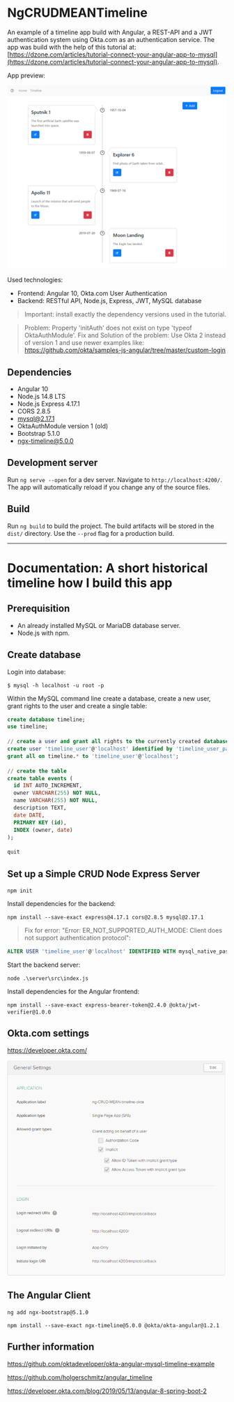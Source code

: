 # NgCRUDMEANTimeline

An example of a timeline app build with Angular, a REST-API and a JWT authentication system using Okta.com as an authentication service. The app was build with the help of this tutorial at: [https://dzone.com/articles/tutorial-connect-your-angular-app-to-mysql](https://dzone.com/articles/tutorial-connect-your-angular-app-to-mysql).

App preview:

![timeline app preview](docs/timeline-app-screenshot.png)


Used technologies:
- Frontend: Angular 10, Okta.com User Authentication
- Backend: RESTful API, Node.js, Express, JWT, MySQL database

> Important: install exactly the dependency versions used in the tutorial.

> Problem: Property 'initAuth' does not exist on type 'typeof OktaAuthModule'. Fix and Solution of the problem: Use Okta 2 instead of version 1 and use newer examples like: https://github.com/okta/samples-js-angular/tree/master/custom-login

## Dependencies
- Angular 10
- Node.js 14.8 LTS
- Node.js Express 4.17.1
- CORS 2.8.5
- mysql@2.17.1
- OktaAuthModule version 1 (old)
- Bootstrap 5.1.0
- ngx-timeline@5.0.0

## Development server

Run `ng serve --open` for a dev server. Navigate to `http://localhost:4200/`. The app will automatically reload if you change any of the source files.

## Build

Run `ng build` to build the project. The build artifacts will be stored in the `dist/` directory. Use the `--prod` flag for a production build.


---


# Documentation: A short historical timeline how I build this app

## Prerequisition

- An already installed MySQL or MariaDB database server.
- Node.js with npm.

## Create database

Login into database:

```shell
$ mysql -h localhost -u root -p
```

Within the MySQL command line create a database, create a new user, grant rights to the user and create a single table:

```sql
create database timeline;
use timeline;

// create a user and grant all rights to the currently created database
create user 'timeline_user'@'localhost' identified by 'timeline_user_password';
grant all on timeline.* to 'timeline_user'@'localhost';

// create the table
create table events (
  id INT AUTO_INCREMENT,
  owner VARCHAR(255) NOT NULL,
  name VARCHAR(255) NOT NULL,
  description TEXT,
  date DATE,
  PRIMARY KEY (id),
  INDEX (owner, date)
);

quit
```

## Set up a Simple CRUD Node Express Server

```shell
npm init
```

Install dependencies for the backend:

```shell
npm install --save-exact express@4.17.1 cors@2.8.5 mysql@2.17.1
```

> Fix for error: "Error: ER_NOT_SUPPORTED_AUTH_MODE: Client does not support authentication protocol":
```sql
ALTER USER 'timeline_user'@'localhost' IDENTIFIED WITH mysql_native_password BY 'timeline_user_password';
```

Start the backend server:
```shell
node .\server\src\index.js
```

Install dependencies for the Angular frontend:
```shell
npm install --save-exact express-bearer-token@2.4.0 @okta/jwt-verifier@1.0.0
```

## Okta.com settings
https://developer.okta.com/

![Okta SPA settings](docs/okta-single-page-app-settings.png)

## The Angular Client

```shell
ng add ngx-bootstrap@5.1.0
```

```shell
npm install --save-exact ngx-timeline@5.0.0 @okta/okta-angular@1.2.1
```

## Further information
https://github.com/oktadeveloper/okta-angular-mysql-timeline-example

https://github.com/holgerschmitz/angular_timeline

https://developer.okta.com/blog/2019/05/13/angular-8-spring-boot-2
